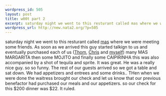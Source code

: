 ```yaml
--- 
wordpress_id: 505
layout: post
title: w00t part 2
excerpt: saturday night we went to this resturant called mas where we were meeting some friends. As soon as we arrived this guy started talkign to us and eventually purchased each of us (Thom, Chris and myself) many MAS MARGARITA then some...
wordpress_url: http://new.nata2.org/?p=505
---
```

saturday night we went to this resturant called <a href="http://www.masrestaurant.com/masrestaurant/">mas</a> where we were meeting some friends. As soon as we arrived this guy started talkign to us and eventually purchased each of us (<a href="http://thom.watership.org">Thom</a>, <a href="http://chris.fm/">Chris</a> and <a href="http://www.harperreed.org">myself</a>) many MAS MARGARITA then some MOJITO and finally some CAIPIRINHA this was also accompanied by a shot of tequila and sprite. It was great. He was a really nice guy. so so funny. The rest of our guests arrived so we got a table and sat down.  We had appetizers and entrees and some drinks.. THen when we were done the waitress brought our check and let us know that our previous benefactor had purchased our meals and our appetizers. so our check for this $200 dinner was $22. It ruled. 
